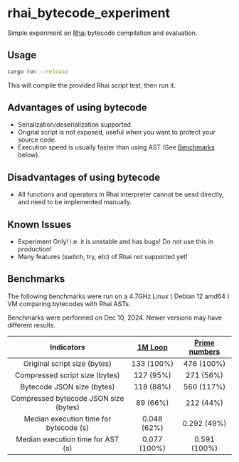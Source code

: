 # rhai_bytecode_experiment
Simple experiment on [Rhai](https://rhai.rs) bytecode compilation and evaluation.

## Usage

```bash
cargo run --release
```

This will compile the provided Rhai script test, then run it.

## Advantages of using bytecode

- Serialization/deserialization supported.
- Orignal script is not exposed, useful when you want to protect your source code.
- Execution speed is usually faster than using AST (See [Benchmarks](#Benchmarks) below).

## Disadvantages of using bytecode

- All functions and operators in Rhai interpreter cannot be uesd directly, and need to be implemented manually.

## Known Issues

- Experiment Only! i.e. it is unstable and has bugs! Do not use this in production!
- Many features (switch, try, etc) of Rhai not supported yet!

## Benchmarks

The following benchmarks were run on a 4.7GHz Linux ( Debian 12 amd64 ) VM comparing bytecodes with Rhai ASTs.

Benchmarks were performed on Dec 10, 2024. Newer versions may have different results.

| Indicators | [1M Loop](scripts/speed_test.rhai) | [Prime numbers](scripts/prime.rhai) |
| :---: | :---: | :---: |
| Original script size (bytes) | 133 (100%) | 476 (100%) |
| Compressed script size (bytes) | 127 (95%) | 271 (56%) |
| Bytecode JSON size (bytes) | 118 (88%) | 560 (117%) |
| Compressed bytecode JSON size (bytes) | 89 (66%) | 212 (44%) |
| Median execution time for bytecode (s) | 0.048 (62%) | 0.292 (49%) |
| Median execution time for AST (s) | 0.077 (100%) | 0.591 (100%) |

